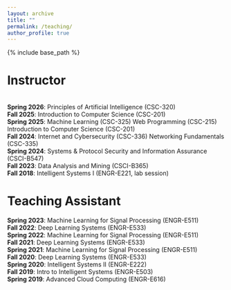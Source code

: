 ```yaml
---
layout: archive
title: ""
permalink: /teaching/
author_profile: true
---
```


{% include base_path %}

Instructor
======
<br>**Spring 2026**: 
    Principles of Artificial Intelligence (CSC-320)
<br>**Fall 2025**: 
    Introduction to Computer Science (CSC-201)
<br>**Spring 2025**:
    Machine Learning (CSC-325)
    Web Programming (CSC-215)
    Introduction to Computer Science (CSC-201)
<br>**Fall 2024**: 
    Internet and Cybersecurity (CSC-336)
    Networking Fundamentals (CSC-335)
<br>**Spring 2024**: Systems & Protocol Security and Information Assurance (CSCI-B547)
<br>**Fall 2023**: Data Analysis and Mining (CSCI-B365)
<br>**Fall 2018**: Intelligent Systems I (ENGR-E221, lab session)

Teaching Assistant
======
**Spring 2023**: Machine Learning for Signal Processing (ENGR-E511)
<br>**Fall 2022**: Deep Learning Systems (ENGR-E533)
<br>**Spring 2022**: Machine Learning for Signal Processing (ENGR-E511)
<br>**Fall 2021**: Deep Learning Systems (ENGR-E533)
<br>**Spring 2021**: Machine Learning for Signal Processing (ENGR-E511)
<br>**Fall 2020**: Deep Learning Systems (ENGR-E533)
<br>**Spring 2020**: Intelligent Systems II (ENGR-E222)
<br>**Fall 2019**: Intro to Intelligent Systems (ENGR-E503)
<br>**Spring 2019**: Advanced Cloud Computing (ENGR-E616)







